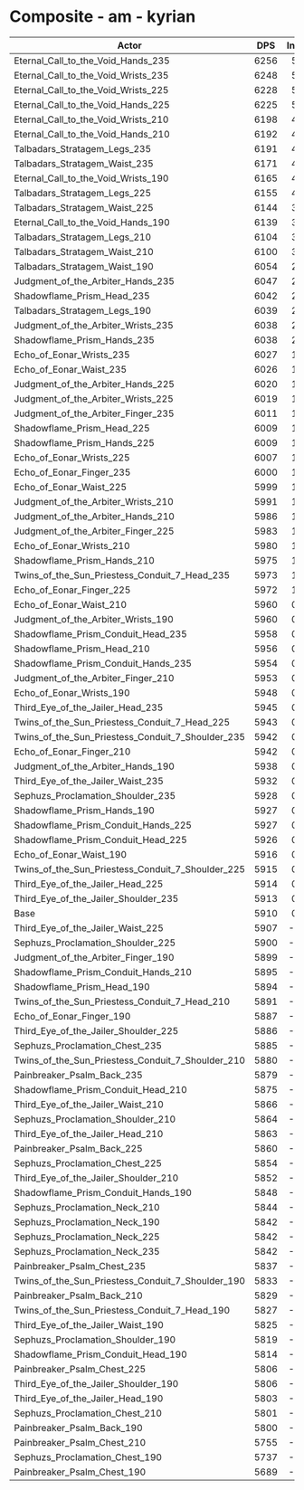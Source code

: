 # Composite - am - kyrian
| Actor | DPS | Increase |
|---|:---:|:---:|
|Eternal_Call_to_the_Void_Hands_235|6256|5.86%|
|Eternal_Call_to_the_Void_Wrists_235|6248|5.72%|
|Eternal_Call_to_the_Void_Wrists_225|6228|5.37%|
|Eternal_Call_to_the_Void_Hands_225|6225|5.33%|
|Eternal_Call_to_the_Void_Wrists_210|6198|4.88%|
|Eternal_Call_to_the_Void_Hands_210|6192|4.77%|
|Talbadars_Stratagem_Legs_235|6191|4.76%|
|Talbadars_Stratagem_Waist_235|6171|4.42%|
|Eternal_Call_to_the_Void_Wrists_190|6165|4.31%|
|Talbadars_Stratagem_Legs_225|6155|4.14%|
|Talbadars_Stratagem_Waist_225|6144|3.96%|
|Eternal_Call_to_the_Void_Hands_190|6139|3.87%|
|Talbadars_Stratagem_Legs_210|6104|3.28%|
|Talbadars_Stratagem_Waist_210|6100|3.22%|
|Talbadars_Stratagem_Waist_190|6054|2.44%|
|Judgment_of_the_Arbiter_Hands_235|6047|2.32%|
|Shadowflame_Prism_Head_235|6042|2.23%|
|Talbadars_Stratagem_Legs_190|6039|2.18%|
|Judgment_of_the_Arbiter_Wrists_235|6038|2.17%|
|Shadowflame_Prism_Hands_235|6038|2.16%|
|Echo_of_Eonar_Wrists_235|6027|1.98%|
|Echo_of_Eonar_Waist_235|6026|1.96%|
|Judgment_of_the_Arbiter_Hands_225|6020|1.86%|
|Judgment_of_the_Arbiter_Wrists_225|6019|1.84%|
|Judgment_of_the_Arbiter_Finger_235|6011|1.71%|
|Shadowflame_Prism_Head_225|6009|1.68%|
|Shadowflame_Prism_Hands_225|6009|1.68%|
|Echo_of_Eonar_Wrists_225|6007|1.65%|
|Echo_of_Eonar_Finger_235|6000|1.52%|
|Echo_of_Eonar_Waist_225|5999|1.50%|
|Judgment_of_the_Arbiter_Wrists_210|5991|1.36%|
|Judgment_of_the_Arbiter_Hands_210|5986|1.29%|
|Judgment_of_the_Arbiter_Finger_225|5983|1.23%|
|Echo_of_Eonar_Wrists_210|5980|1.18%|
|Shadowflame_Prism_Hands_210|5975|1.09%|
|Twins_of_the_Sun_Priestess_Conduit_7_Head_235|5973|1.07%|
|Echo_of_Eonar_Finger_225|5972|1.06%|
|Echo_of_Eonar_Waist_210|5960|0.84%|
|Judgment_of_the_Arbiter_Wrists_190|5960|0.84%|
|Shadowflame_Prism_Conduit_Head_235|5958|0.81%|
|Shadowflame_Prism_Head_210|5956|0.78%|
|Shadowflame_Prism_Conduit_Hands_235|5954|0.74%|
|Judgment_of_the_Arbiter_Finger_210|5953|0.73%|
|Echo_of_Eonar_Wrists_190|5948|0.64%|
|Third_Eye_of_the_Jailer_Head_235|5945|0.60%|
|Twins_of_the_Sun_Priestess_Conduit_7_Head_225|5943|0.56%|
|Twins_of_the_Sun_Priestess_Conduit_7_Shoulder_235|5942|0.54%|
|Echo_of_Eonar_Finger_210|5942|0.54%|
|Judgment_of_the_Arbiter_Hands_190|5938|0.48%|
|Third_Eye_of_the_Jailer_Waist_235|5932|0.37%|
|Sephuzs_Proclamation_Shoulder_235|5928|0.31%|
|Shadowflame_Prism_Hands_190|5927|0.29%|
|Shadowflame_Prism_Conduit_Hands_225|5927|0.29%|
|Shadowflame_Prism_Conduit_Head_225|5926|0.27%|
|Echo_of_Eonar_Waist_190|5916|0.10%|
|Twins_of_the_Sun_Priestess_Conduit_7_Shoulder_225|5915|0.08%|
|Third_Eye_of_the_Jailer_Head_225|5914|0.07%|
|Third_Eye_of_the_Jailer_Shoulder_235|5913|0.06%|
|Base|5910|0.00%|
|Third_Eye_of_the_Jailer_Waist_225|5907|-0.06%|
|Sephuzs_Proclamation_Shoulder_225|5900|-0.18%|
|Judgment_of_the_Arbiter_Finger_190|5899|-0.19%|
|Shadowflame_Prism_Conduit_Hands_210|5895|-0.25%|
|Shadowflame_Prism_Head_190|5894|-0.28%|
|Twins_of_the_Sun_Priestess_Conduit_7_Head_210|5891|-0.31%|
|Echo_of_Eonar_Finger_190|5887|-0.39%|
|Third_Eye_of_the_Jailer_Shoulder_225|5886|-0.41%|
|Sephuzs_Proclamation_Chest_235|5885|-0.43%|
|Twins_of_the_Sun_Priestess_Conduit_7_Shoulder_210|5880|-0.51%|
|Painbreaker_Psalm_Back_235|5879|-0.53%|
|Shadowflame_Prism_Conduit_Head_210|5875|-0.60%|
|Third_Eye_of_the_Jailer_Waist_210|5866|-0.74%|
|Sephuzs_Proclamation_Shoulder_210|5864|-0.77%|
|Third_Eye_of_the_Jailer_Head_210|5863|-0.80%|
|Painbreaker_Psalm_Back_225|5860|-0.85%|
|Sephuzs_Proclamation_Chest_225|5854|-0.95%|
|Third_Eye_of_the_Jailer_Shoulder_210|5852|-0.98%|
|Shadowflame_Prism_Conduit_Hands_190|5848|-1.06%|
|Sephuzs_Proclamation_Neck_210|5844|-1.12%|
|Sephuzs_Proclamation_Neck_190|5842|-1.14%|
|Sephuzs_Proclamation_Neck_225|5842|-1.15%|
|Sephuzs_Proclamation_Neck_235|5842|-1.16%|
|Painbreaker_Psalm_Chest_235|5837|-1.24%|
|Twins_of_the_Sun_Priestess_Conduit_7_Shoulder_190|5833|-1.30%|
|Painbreaker_Psalm_Back_210|5829|-1.37%|
|Twins_of_the_Sun_Priestess_Conduit_7_Head_190|5827|-1.41%|
|Third_Eye_of_the_Jailer_Waist_190|5825|-1.44%|
|Sephuzs_Proclamation_Shoulder_190|5819|-1.55%|
|Shadowflame_Prism_Conduit_Head_190|5814|-1.63%|
|Painbreaker_Psalm_Chest_225|5806|-1.75%|
|Third_Eye_of_the_Jailer_Shoulder_190|5806|-1.76%|
|Third_Eye_of_the_Jailer_Head_190|5803|-1.82%|
|Sephuzs_Proclamation_Chest_210|5801|-1.85%|
|Painbreaker_Psalm_Back_190|5800|-1.86%|
|Painbreaker_Psalm_Chest_210|5755|-2.63%|
|Sephuzs_Proclamation_Chest_190|5737|-2.93%|
|Painbreaker_Psalm_Chest_190|5689|-3.74%|
